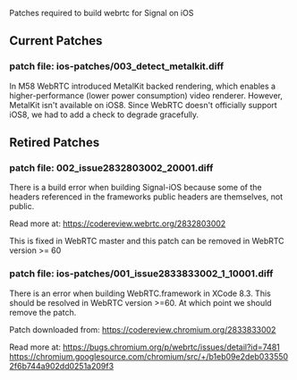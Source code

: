 Patches required to build webrtc for Signal on iOS

## Current Patches

### patch file:   ios-patches/003_detect_metalkit.diff

In M58 WebRTC introduced MetalKit backed rendering, which enables a
higher-performance (lower power consumption) video renderer. However,
MetalKit isn't available on iOS8. Since WebRTC doesn't officially
support iOS8, we had to add a check to degrade gracefully.

## Retired Patches

### patch file: 002_issue2832803002_20001.diff

There is a build error when building Signal-iOS because some of the
headers referenced in the frameworks public headers are themselves, not
public.

Read more at:
https://codereview.webrtc.org/2832803002

This is fixed in WebRTC master and this patch can be removed in WebRTC
version >= 60

### patch file:   ios-patches/001_issue2833833002_1_10001.diff

There is an error when building WebRTC.framework in XCode 8.3. This
should be resolved in WebRTC version >=60. At which point we should
remove the patch.

Patch downloaded from:
https://codereview.chromium.org/2833833002

Read more at:
https://bugs.chromium.org/p/webrtc/issues/detail?id=7481
https://chromium.googlesource.com/chromium/src/+/b1eb09e2deb0335502f6b744a902dd0251a209f3

